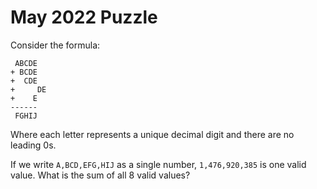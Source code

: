 # May 2022 Puzzle

Consider the formula:

```
 ABCDE
+ BCDE
+  CDE
+	  DE
+    E
------
 FGHIJ
```
Where each letter represents a unique decimal digit and there are no leading 0s.  

If we write `A,BCD,EFG,HIJ` as a single number, `1,476,920,385` is one valid value.  What is the sum of all 8 valid values?
